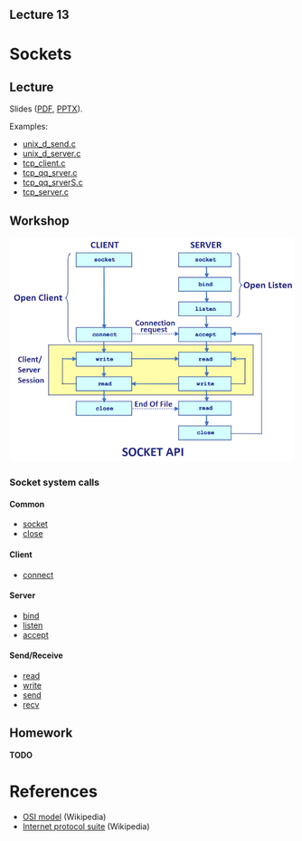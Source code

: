 Lecture 13
---

# Sockets

## Lecture


Slides ([PDF](OS_Lecture_13.pdf), [PPTX](OS_Lecture_13.pptx)).

Examples:

* [unix_d_send.c](
  https://github.com/andrewt0301/hse-acos-course/blob/master/docs/part2os/13_Sockets/unix_d_send.c)
* [unix_d_server.c](
  https://github.com/andrewt0301/hse-acos-course/blob/master/docs/part2os/13_Sockets/unix_d_server.c)
* [tcp_client.c](
  https://github.com/andrewt0301/hse-acos-course/blob/master/docs/part2os/13_Sockets/tcp_client.c)
* [tcp_qq_srver.c](
  https://github.com/andrewt0301/hse-acos-course/blob/master/docs/part2os/13_Sockets/tcp_qq_srver.c)
* [tcp_qq_srverS.c](
  https://github.com/andrewt0301/hse-acos-course/blob/master/docs/part2os/13_Sockets/tcp_qq_srverS.c)
* [tcp_server.c](
  https://github.com/andrewt0301/hse-acos-course/blob/master/docs/part2os/13_Sockets/tcp_server.c)

## Workshop

![Socket API](socket_api.png)

### Socket system calls

#### Common
* [socket](https://man7.org/linux/man-pages/man2/socket.2.html)
* [close](https://man7.org/linux/man-pages/man2/close.2.html)

#### Client
* [connect](https://man7.org/linux/man-pages/man2/connect.2.html)

#### Server
* [bind](https://man7.org/linux/man-pages/man2/bind.2.html)
* [listen](https://man7.org/linux/man-pages/man2/listen.2.html)
* [accept](https://man7.org/linux/man-pages/man2/accept.2.html)

#### Send/Receive

* [read](https://man7.org/linux/man-pages/man2/read.2.html)
* [write](https://man7.org/linux/man-pages/man2/write.2.html)
* [send](https://man7.org/linux/man-pages/man2/send.2.html)
* [recv](https://man7.org/linux/man-pages/man2/recv.2.html)

## Homework

__TODO__

# References

* [OSI model](https://en.wikipedia.org/wiki/OSI_model) (Wikipedia)
* [Internet protocol suite](https://en.wikipedia.org/wiki/Internet_protocol_suite) (Wikipedia)
